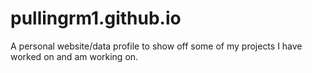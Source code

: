 # pullingrm1.github.io
A personal website/data profile to show off some of my projects I have worked on and am working on. 
